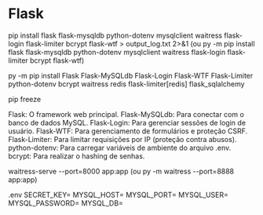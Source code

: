 ﻿# Flask
pip install flask flask-mysqldb python-dotenv mysqlclient waitress flask-login flask-limiter bcrypt flask-wtf > output_log.txt 2>&1
(ou py -m pip install flask flask-mysqldb python-dotenv mysqlclient waitress flask-login flask-limiter bcrypt flask-wtf)

py -m pip install Flask Flask-MySQLdb Flask-Login Flask-WTF Flask-Limiter python-dotenv bcrypt waitress redis flask-limiter[redis] flask_sqlalchemy

pip freeze

Flask: O framework web principal.
Flask-MySQLdb: Para conectar com o banco de dados MySQL.
Flask-Login: Para gerenciar sessões de login de usuário.
Flask-WTF: Para gerenciamento de formulários e proteção CSRF.
Flask-Limiter: Para limitar requisições por IP (proteção contra abusos).
python-dotenv: Para carregar variáveis de ambiente do arquivo .env.
bcrypt: Para realizar o hashing de senhas.


waitress-serve --port=8000 app:app (ou py -m waitress --port=8888 app:app)

.env
SECRET_KEY=
MYSQL_HOST=
MYSQL_PORT=
MYSQL_USER=
MYSQL_PASSWORD=
MYSQL_DB=